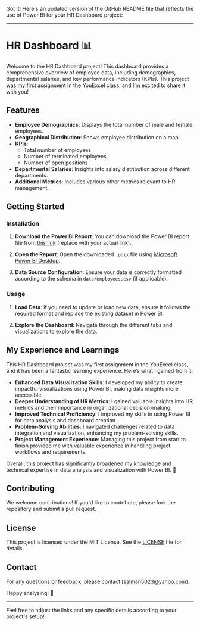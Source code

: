 Got it! Here's an updated version of the GitHub README file that reflects the use of Power BI for your HR Dashboard project:

---

# HR Dashboard 📊

Welcome to the HR Dashboard project! This dashboard provides a comprehensive overview of employee data, including demographics, departmental salaries, and key performance indicators (KPIs). This project was my first assignment in the YouExcel class, and I'm excited to share it with you!

## Features

- **Employee Demographics**: Displays the total number of male and female employees.
- **Geographical Distribution**: Shows employee distribution on a map.
- **KPIs**:
  - Total number of employees
  - Number of terminated employees
  - Number of open positions
- **Departmental Salaries**: Insights into salary distribution across different departments.
- **Additional Metrics**: Includes various other metrics relevant to HR management.

## Getting Started

### Installation

1. **Download the Power BI Report**: You can download the Power BI report file from [this link](https://example.com/download) (replace with your actual link).

2. **Open the Report**: Open the downloaded `.pbix` file using [Microsoft Power BI Desktop](https://powerbi.microsoft.com/desktop/).

3. **Data Source Configuration**: Ensure your data is correctly formatted according to the schema in `data/employees.csv` (if applicable).

### Usage

1. **Load Data**: If you need to update or load new data, ensure it follows the required format and replace the existing dataset in Power BI.

2. **Explore the Dashboard**: Navigate through the different tabs and visualizations to explore the data.

## My Experience and Learnings

This HR Dashboard project was my first assignment in the YouExcel class, and it has been a fantastic learning experience. Here’s what I gained from it:

- **Enhanced Data Visualization Skills**: I developed my ability to create impactful visualizations using Power BI, making data insights more accessible.
- **Deeper Understanding of HR Metrics**: I gained valuable insights into HR metrics and their importance in organizational decision-making.
- **Improved Technical Proficiency**: I improved my skills in using Power BI for data analysis and dashboard creation.
- **Problem-Solving Abilities**: I navigated challenges related to data integration and visualization, enhancing my problem-solving skills.
- **Project Management Experience**: Managing this project from start to finish provided me with valuable experience in handling project workflows and requirements.

Overall, this project has significantly broadened my knowledge and technical expertise in data analysis and visualization with Power BI. 🚀

## Contributing

We welcome contributions! If you'd like to contribute, please fork the repository and submit a pull request.

## License

This project is licensed under the MIT License. See the [LICENSE](LICENSE) file for details.

## Contact

For any questions or feedback, please contact [salman5023@yahoo.com).

Happy analyzing! 🌟

---

Feel free to adjust the links and any specific details according to your project's setup!
